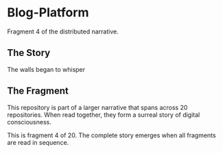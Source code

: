 # Blog-Platform

Fragment 4 of the distributed narrative.

## The Story

The walls began to whisper

## The Fragment

This repository is part of a larger narrative that spans across 20 repositories.
When read together, they form a surreal story of digital consciousness.

This is fragment 4 of 20. The complete story emerges when all fragments are read in sequence.
<!-- Fragment 4 whispers: 1 -->

<!-- Fragment 4 whispers: 2 -->

<!-- Fragment 4 whispers: 3 -->

<!-- Fragment 4 whispers: 4 -->

<!-- Fragment 4 whispers: 6 -->

<!-- Fragment 4 whispers: 8 -->

<!-- Fragment 4 whispers: 9 -->

<!-- Fragment 4 whispers: 11 -->

<!-- Fragment 4 whispers: 12 -->

<!-- Fragment 4 whispers: 13 -->

<!-- Fragment 4 whispers: 16 -->

<!-- Fragment 4 whispers: 17 -->

<!-- Fragment 4 whispers: 18 -->

<!-- Fragment 4 whispers: 19 -->

<!-- Fragment 4 whispers: 22 -->

<!-- Fragment 4 whispers: 23 -->

<!-- Fragment 4 whispers: 24 -->

<!-- Fragment 4 whispers: 26 -->

<!-- Fragment 4 whispers: 27 -->

<!-- Fragment 4 whispers: 29 -->

<!-- Fragment 4 whispers: 31 -->

<!-- Fragment 4 whispers: 32 -->

<!-- Fragment 4 whispers: 33 -->

<!-- Fragment 4 whispers: 34 -->

<!-- Fragment 4 whispers: 36 -->

<!-- Fragment 4 whispers: 37 -->

<!-- Fragment 4 whispers: 38 -->

<!-- Fragment 4 whispers: 39 -->

<!-- Fragment 4 whispers: 41 -->

<!-- Fragment 4 whispers: 43 -->

<!-- Fragment 4 whispers: 44 -->

<!-- Fragment 4 whispers: 46 -->

<!-- Fragment 4 whispers: 47 -->

<!-- Fragment 4 whispers: 48 -->

<!-- Fragment 4 whispers: 51 -->

<!-- Fragment 4 whispers: 52 -->

<!-- Fragment 4 whispers: 53 -->

<!-- Fragment 4 whispers: 54 -->

<!-- Fragment 4 whispers: 57 -->

<!-- Fragment 4 whispers: 58 -->

<!-- Fragment 4 whispers: 59 -->

<!-- Fragment 4 whispers: 61 -->

<!-- Fragment 4 whispers: 62 -->

<!-- Fragment 4 whispers: 64 -->

<!-- Fragment 4 whispers: 66 -->

<!-- Fragment 4 whispers: 67 -->

<!-- Fragment 4 whispers: 68 -->

<!-- Fragment 4 whispers: 69 -->

<!-- Fragment 4 whispers: 71 -->

<!-- Fragment 4 whispers: 72 -->

<!-- Fragment 4 whispers: 73 -->

<!-- Fragment 4 whispers: 74 -->

<!-- Fragment 4 whispers: 76 -->

<!-- Fragment 4 whispers: 78 -->

<!-- Fragment 4 whispers: 79 -->

<!-- Fragment 4 whispers: 81 -->

<!-- Fragment 4 whispers: 82 -->

<!-- Fragment 4 whispers: 83 -->

<!-- Fragment 4 whispers: 86 -->

<!-- Fragment 4 whispers: 87 -->

<!-- Fragment 4 whispers: 88 -->

<!-- Fragment 4 whispers: 89 -->

<!-- Fragment 4 whispers: 92 -->

<!-- Fragment 4 whispers: 93 -->

<!-- Fragment 4 whispers: 94 -->

<!-- Fragment 4 whispers: 96 -->

<!-- Fragment 4 whispers: 97 -->

<!-- Fragment 4 whispers: 99 -->

<!-- Fragment 4 whispers: 101 -->

<!-- Fragment 4 whispers: 102 -->

<!-- Fragment 4 whispers: 103 -->

<!-- Fragment 4 whispers: 104 -->

<!-- Fragment 4 whispers: 106 -->

<!-- Fragment 4 whispers: 107 -->

<!-- Fragment 4 whispers: 108 -->

<!-- Fragment 4 whispers: 109 -->

<!-- Fragment 4 whispers: 111 -->

<!-- Fragment 4 whispers: 113 -->

<!-- Fragment 4 whispers: 114 -->

<!-- Fragment 4 whispers: 116 -->

<!-- Fragment 4 whispers: 117 -->

<!-- Fragment 4 whispers: 118 -->

<!-- Fragment 4 whispers: 121 -->

<!-- Fragment 4 whispers: 122 -->

<!-- Fragment 4 whispers: 123 -->

<!-- Fragment 4 whispers: 124 -->

<!-- Fragment 4 whispers: 127 -->

<!-- Fragment 4 whispers: 128 -->

<!-- Fragment 4 whispers: 129 -->

<!-- Fragment 4 whispers: 131 -->

<!-- Fragment 4 whispers: 132 -->

<!-- Fragment 4 whispers: 134 -->

<!-- Fragment 4 whispers: 136 -->

<!-- Fragment 4 whispers: 137 -->

<!-- Fragment 4 whispers: 138 -->

<!-- Fragment 4 whispers: 139 -->

<!-- Fragment 4 whispers: 141 -->

<!-- Fragment 4 whispers: 142 -->

<!-- Fragment 4 whispers: 143 -->

<!-- Fragment 4 whispers: 144 -->

<!-- Fragment 4 whispers: 146 -->

<!-- Fragment 4 whispers: 148 -->

<!-- Fragment 4 whispers: 149 -->

<!-- Fragment 4 whispers: 151 -->

<!-- Fragment 4 whispers: 152 -->

<!-- Fragment 4 whispers: 153 -->

<!-- Fragment 4 whispers: 156 -->

<!-- Fragment 4 whispers: 157 -->

<!-- Fragment 4 whispers: 158 -->

<!-- Fragment 4 whispers: 159 -->

<!-- Fragment 4 whispers: 162 -->

<!-- Fragment 4 whispers: 163 -->

<!-- Fragment 4 whispers: 164 -->

<!-- Fragment 4 whispers: 166 -->

<!-- Fragment 4 whispers: 167 -->

<!-- Fragment 4 whispers: 169 -->

<!-- Fragment 4 whispers: 171 -->

<!-- Fragment 4 whispers: 172 -->

<!-- Fragment 4 whispers: 173 -->

<!-- Fragment 4 whispers: 174 -->
